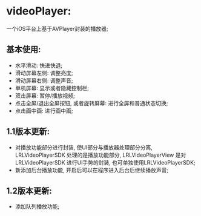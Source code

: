 # videoPlayer:
一个iOS平台上基于AVPlayer封装的播放器;

## 基本使用:
* 水平滑动: 快进快退; <br/>
* 滑动屏幕左侧: 调整亮度; <br/>
* 滑动屏幕右侧: 调整声音; <br/>
* 单机屏幕: 显示或者隐藏控制栏; <br/>
* 双击屏幕: 暂停/播放视频; <br/>
* 点击全屏/退出全屏按钮, 或者旋转屏幕: 进行全屏和普通状态切换;<br/>
* 点击画中画: 进行画中画;

## 1.1版本更新:
* 对播放功能部分进行封装, 使UI部分与播放器处理部分分离, LRLVideoPlayerSDK 处理的是播放功能部分, LRLVideoPlayerView 是对 LRLVideoPlayerSDK 进行UI手势的封装, 也可单独使用LRLVideoPlayerSDK;
* 新添加后台播放功能, 开启后可以在程序进入后台后继续播放声音;<br/>

## 1.2版本更新:
* 添加队列播放功能;
